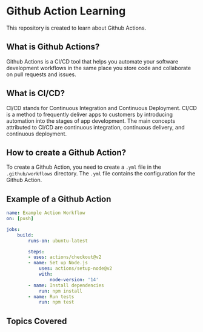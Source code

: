 # Github Action Learning

This repository is created to learn about Github Actions.

## What is Github Actions?

Github Actions is a CI/CD tool that helps you automate your software development workflows in the same place you store code and collaborate on pull requests and issues.

## What is CI/CD?

CI/CD stands for Continuous Integration and Continuous Deployment. CI/CD is a method to frequently deliver apps to customers by introducing automation into the stages of app development. The main concepts attributed to CI/CD are continuous integration, continuous delivery, and continuous deployment.

## How to create a Github Action?

To create a Github Action, you need to create a `.yml` file in the `.github/workflows` directory. The `.yml` file contains the configuration for the Github Action.

## Example of a Github Action

```yaml
name: Example Action Workflow
on: [push]

jobs:
    build:
        runs-on: ubuntu-latest

        steps:
        - uses: actions/checkout@v2
        - name: Set up Node.js
            uses: actions/setup-node@v2
            with:
                node-version: '14'
        - name: Install dependencies
            run: npm install
        - name: Run tests
            run: npm test
```

## Topics Covered

